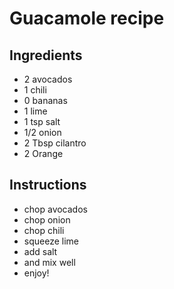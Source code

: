 # Guacamole recipe


## Ingredients

- 2 avocados
- 1 chili
- 0 bananas
- 1 lime
- 1 tsp salt
- 1/2 onion
- 2 Tbsp cilantro
- 2 Orange


## Instructions

- chop avocados
- chop onion
- chop chili
- squeeze lime
- add salt
- and mix well
- enjoy!
